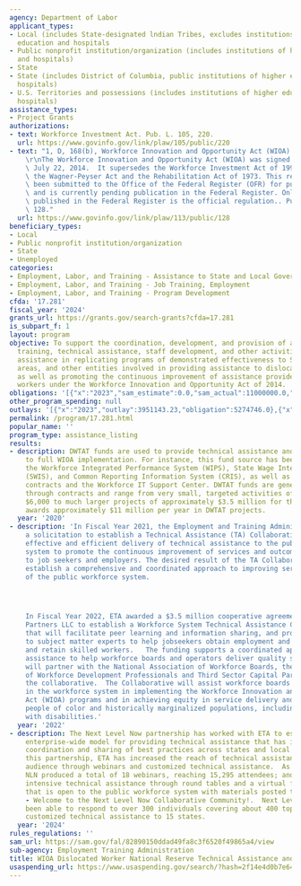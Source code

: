 ```yaml
---
agency: Department of Labor
applicant_types:
- Local (includes State-designated lndian Tribes, excludes institutions of higher
  education and hospitals
- Public nonprofit institution/organization (includes institutions of higher education
  and hospitals)
- State
- State (includes District of Columbia, public institutions of higher education and
  hospitals)
- U.S. Territories and possessions (includes institutions of higher education and
  hospitals)
assistance_types:
- Project Grants
authorizations:
- text: Workforce Investment Act. Pub. L. 105, 220.
  url: https://www.govinfo.gov/link/plaw/105/public/220
- text: "1, D, 168(b), Workforce Innovation and Opportunity Act (WIOA) of 2014\r\n\
    \r\nThe Workforce Innovation and Opportunity Act (WIOA) was signed into law on\
    \ July 22, 2014.  It supersedes the Workforce Investment Act of 1998, and amends\
    \ the Wagner-Peyser Act and the Rehabilitation Act of 1973. This regulation has\
    \ been submitted to the Office of the Federal Register (OFR) for publication,\
    \ and is currently pending publication in the Federal Register. Only the version\
    \ published in the Federal Register is the official regulation.. Pub. L. 113,\
    \ 128."
  url: https://www.govinfo.gov/link/plaw/113/public/128
beneficiary_types:
- Local
- Public nonprofit institution/organization
- State
- Unemployed
categories:
- Employment, Labor, and Training - Assistance to State and Local Governments
- Employment, Labor, and Training - Job Training, Employment
- Employment, Labor, and Training - Program Development
cfda: '17.281'
fiscal_year: '2024'
grants_url: https://grants.gov/search-grants?cfda=17.281
is_subpart_f: 1
layout: program
objective: To support the coordination, development, and provision of appropriate
  training, technical assistance, staff development, and other activities, including
  assistance in replicating programs of demonstrated effectiveness to States, local
  areas, and other entities involved in providing assistance to dislocated workers,
  as well as promoting the continuous improvement of assistance provided to dislocated
  workers under the Workforce Innovation and Opportunity Act of 2014.
obligations: '[{"x":"2023","sam_estimate":0.0,"sam_actual":11000000.0,"usa_spending_actual":5274746.0},{"x":"2024","sam_estimate":0.0,"sam_actual":15000000.0,"usa_spending_actual":5684648.0},{"x":"2025","sam_estimate":0.0,"sam_actual":15000000.0,"usa_spending_actual":0.0}]'
other_program_spending: null
outlays: '[{"x":"2023","outlay":3951143.23,"obligation":5274746.0},{"x":"2024","outlay":17927.92,"obligation":5749648.0},{"x":"2025","outlay":0.0,"obligation":0.0}]'
permalink: /program/17.281.html
popular_name: ''
program_type: assistance_listing
results:
- description: DWTAT funds are used to provide technical assistance and transition
    to full WIOA implementation. For instance, this fund source has been used to support
    the Workforce Integrated Performance System (WIPS), State Wage Interchange System
    (SWIS), and Common Reporting Information System (CRIS), as well as technical assistance
    contracts and the Workforce IT Support Center. DWTAT funds are generally awarded
    through contracts and range from very small, targeted activities of just over
    $6,000 to much larger projects of approximately $3.5 million for the year; ETA
    awards approximately $11 million per year in DWTAT projects.
  year: '2020'
- description: 'In Fiscal Year 2021, the Employment and Training Administration published
    a solicitation to establish a Technical Assistance (TA) Collaborative to provide
    effective and efficient delivery of technical assistance to the public workforce
    system to promote the continuous improvement of services and outcomes provided
    to job seekers and employers. The desired result of the TA Collaborative is to
    establish a comprehensive and coordinated approach to improving services and outcomes
    of the public workforce system.




    In Fiscal Year 2022, ETA awarded a $3.5 million cooperative agreement to Safal
    Partners LLC to establish a Workforce System Technical Assistance Collaborative
    that will facilitate peer learning and information sharing, and provide access
    to subject matter experts to help jobseekers obtain employment and employers hire
    and retain skilled workers.   The funding supports a coordinated approach to technical
    assistance to help workforce boards and operators deliver quality services.  Safal
    will partner with the National Association of Workforce Boards, the National Association
    of Workforce Development Professionals and Third Sector Capital Partners to form
    the collaborative.  The Collaborative will assist workforce boards and others
    in the workforce system in implementing the Workforce Innovation and Opportunity
    Act (WIOA) programs and in achieving equity in service delivery and outcomes for
    people of color and historically marginalized populations, including individuals
    with disabilities.'
  year: '2022'
- description: The Next Level Now partnership has worked with ETA to establish new
    enterprise-wide model for providing technical assistance that has increased cross-regional
    coordination and sharing of best practices across states and local areas.  Through
    this partnership, ETA has increased the reach of technical assistance to a national
    audience through webinars and customized technical assistance.  As of March 2024,
    NLN produced a total of 18 webinars, reaching 15,295 attendees; and provided more
    intensive technical assistance through round tables and a virtual fiscal academy
    that is open to the public workforce system with materials posted to WorkforceGPS
    - Welcome to the Next Level Now Collaborative Community!.  Next Level Now has
    been able to respond to over 300 individuals covering about 400 topics and provided
    customized technical assistance to 15 states.
  year: '2024'
rules_regulations: ''
sam_url: https://sam.gov/fal/82890150ddad49fa8c3f6520f49865a4/view
sub-agency: Employment Training Administration
title: WIOA Dislocated Worker National Reserve Technical Assistance and Training
usaspending_url: https://www.usaspending.gov/search/?hash=2f14e4d0b7e64255ac1caf9ffc29c7b4
---
```

